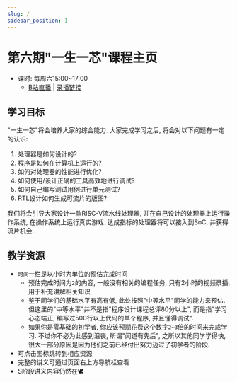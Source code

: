 ```yaml
---
slug: /
sidebar_position: 1
---
```


# 第六期"一生一芯"课程主页

* 课时: 每周六15:00~17:00
  * [B站直播](https://live.bilibili.com/24416626) | [录播链接](https://space.bilibili.com/2107852263/channel/collectiondetail?sid=1523995)

## 学习目标

"一生一芯"将会培养大家的综合能力.
大家完成学习之后, 将会对以下问题有一定的认识:
1. 处理器是如何设计的?
1. 程序是如何在计算机上运行的?
1. 如何对处理器的性能进行优化?
1. 如何使用/设计正确的工具高效地进行调试?
1. 如何自己编写测试用例进行单元测试?
1. RTL设计如何生成可流片的版图?

我们将会引导大家设计一款RISC-V流水线处理器,
并在自己设计的处理器上运行操作系统,
在操作系统上运行真实游戏.
达成指标的处理器将可以接入到SoC, 并获得流片机会.

## 教学资源

* `时间`一栏是以小时为单位的预估完成时间
  * 预估完成时间为`2`的内容, 一般没有相关的编程任务,
    只有2小时的视频录播, 用于补充讲解相关知识
  * 鉴于同学们的基础水平有高有低, 此处按照"中等水平"同学的能力来预估.
    但这里的"中等水平"并不是指"程序设计课程总评80分以上",
    而是指"学习心态端正, 编写过500行以上代码的单个程序, 并且懂得调试".
  * 如果你是零基础的初学者, 你应该预期花费这个数字`2~3`倍的时间来完成学习.
    不过你不必为此感到沮丧, 所谓"闻道有先后", 之所以其他同学学得快,
    很大一部分原因是因为他们之前已经付出努力迈过了初学者的阶段.
* 可点击图标跳转到相应资源
* 完整的讲义可通过页面右上方导航栏查看
* S阶段讲义内容仍然在🕊
